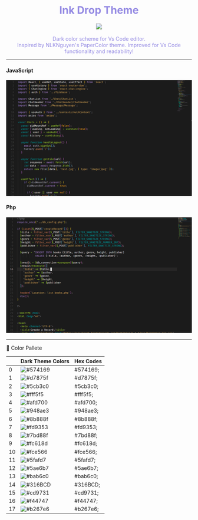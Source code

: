 <div style="text-align:center;">
  <h1 style="color: #948ae3;">Ink Drop Theme</h1>
</div>

<div style="text-align:center"> 
  <a href="https://opensource.org/licenses/MIT"><img src="https://img.shields.io/badge/License-MIT-yellow.svg" /></a>
</div>

<div style="text-align:center;">
  <p style="color:#948ae3;">
    Dark color scheme for Vs Code editor. <br>
    <span>Inspired by NLKNguyen's PaperColor theme. Improved for Vs Code functionality and readability!</span>
  </p>
</div>

---

<div>
  <h4>JavaScript</h4>  
  <img src="/assets/images/js-view.png" />
</div>

<div>
  <h4>Php</h4>  
  <img src="/assets/images/php-view.png" />
</div>

---

🎨 Color Pallete

|     | Dark Theme Colors                                                    | Hex Codes |
| --- | -------------------------------------------------------------------- | --------- |
| 0   | ![#574169](https://via.placeholder.com/150x75/574169/000000?text=+)  | #574169;  |
| 1   | ![#d7875f](https://via.placeholder.com/150x75/d7875f/000000?text=+)  | #d7875f;  |
| 2   | ![#5cb3c0](https://via.placeholder.com/150x75/5cb3c0/000000?text=+)  | #5cb3c0;  |
| 3   | ![#fff5f5](https://via.placeholder.com/150x75/fff5f5/000000?text=+)  | #fff5f5;  |
| 4   | ![#afd700](https://via.placeholder.com/150x75/afd700/000000?text=+)  | #afd700;  |
| 5   | ![#948ae3](https://via.placeholder.com/150x75/948ae3/000000?text=+)  | #948ae3;  |
| 6   | ![#8b888f](https://via.placeholder.com/150x75/8b888f/000000?text=+)  | #8b888f;  |
| 7   | ![#fd9353](https://via.placeholder.com/150x75/fd9353/000000?text=+)  | #fd9353;  |
| 8   | ![#7bd88f](https://via.placeholder.com/150x75/7bd88f/000000?text=+)  | #7bd88f;  |
| 9   | ![#fc618d](https://via.placeholder.com/150x75/fc618d5/000000?text=+) | #fc618d;  |
| 10  | ![#fce566](https://via.placeholder.com/150x75/fce566/000000?text=+)  | #fce566;  |
| 11  | ![#5fafd7](https://via.placeholder.com/150x75/5fafd7/000000?text=+)  | #5fafd7;  |
| 12  | ![#5ae6b7](https://via.placeholder.com/150x75/5ae6b7/000000?text=+)  | #5ae6b7;  |
| 13  | ![#bab6c0](https://via.placeholder.com/150x75/bab6c0/000000?text=+)  | #bab6c0;  |
| 14  | ![#316BCD](https://via.placeholder.com/150x75/316BCD/000000?text=+)  | #316BCD;  |
| 15  | ![#cd9731](https://via.placeholder.com/150x75/cd9731/000000?text=+)  | #cd9731;  |
| 16  | ![#f44747](https://via.placeholder.com/150x75/f44747/000000?text=+)  | #f44747;  |
| 17  | ![#b267e6](https://via.placeholder.com/150x75/b267e6/000000?text=+)  | #b267e6;  |
